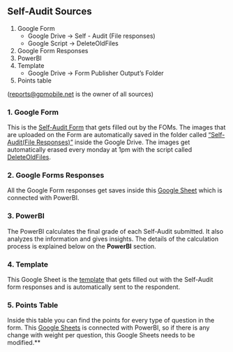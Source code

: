 ## Self-Audit Sources

1. Google Form
   - Google Drive → Self - Audit (File responses) 
   - Google Script → DeleteOldFiles
2. Google Form Responses
3. PowerBI
4. Template
   - Google Drive → Form Publisher Output’s Folder
5. Points table 

(reports@gpmobile.net is the owner of all sources)



### 1. Google Form

This is the [Self-Audit Form](https://docs.google.com/a/sunholdings.net/forms/d/1m-N2uCmuza-nMP9X3PIZB8qMbnnpd9BxMiC8mz67CuU/edit?usp=forms_home&ths=true) that gets filled out by the FOMs. 
The images that are uploaded on the Form are automatically saved in the folder called [“Self-Audit(File Responses)”](https://drive.google.com/drive/u/2/folders/0BxQ3K2juRI2NfnVOWHB6SG1FcEkyeVhlUGs5bjRfT2ZCWURDZ096ZTZUa2FnMU1zaDBWVEU) inside the Google Drive. 
The images get automatically erased every monday at 1pm with the script called [DeleteOldFiles](https://script.google.com/u/2/home/projects/1gGI8fYGYa8lIixd66IehKsnfjRVIK-XO_GW0U16wtsqtE51i20u_XzIp).


### 2. Google Forms Responses

All the Google Form responses get saves inside this [Google Sheet](https://docs.google.com/spreadsheets/d/1ZQH0ohoGL4ipzDssMKqES6Sr1j1c5nLW-IQ6-oyxFdQ/edit#gid=1811552042) which is connected with PowerBI.


### 3. PowerBI


The PowerBI calculates the final grade of each Self-Audit submitted. It also analyzes the information and gives insights. The details of the calculation process is explained below on the **PowerBI** section.



### 4. Template

This Google Sheet is the [template](https://docs.google.com/spreadsheets/d/1gQK_dDIeZ1Z_eRhKFbk8r1Si3okPYFzCQvTEWvB5kzc/edit#gid=0) that gets filled out with the Self-Audit form responses and is automatically sent to the respondent. 



### 5. Points Table

Inside this table you can find the points for every type of question in the form. This [Google Sheets](https://docs.google.com/spreadsheets/d/1-nH52f3ZHGg2MdTU5Mrznw-VtgGRG9F_kuj0dVM-4jY/edit#gid=0) is connected with PowerBI, so if there is any change with weight per question, this Google Sheets needs to be modified.**



